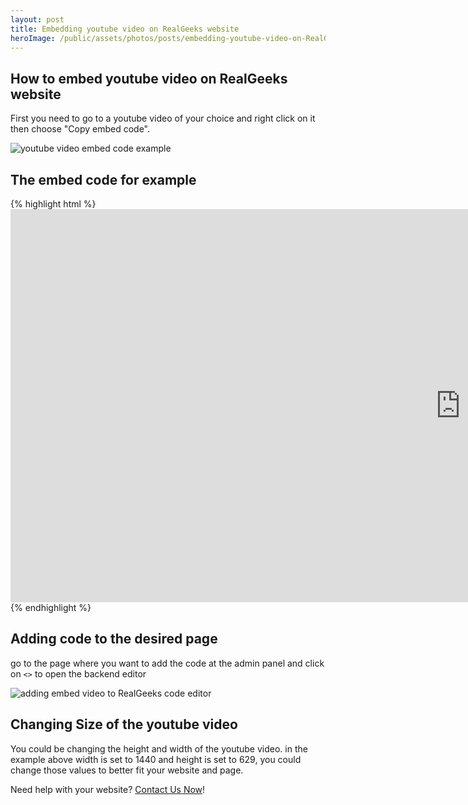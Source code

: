 ```yaml
---
layout: post
title: Embedding youtube video on RealGeeks website
heroImage: /public/assets/photos/posts/embedding-youtube-video-on-RealGeeks-website/youtube-video-embed-code-example.png
---
```


<h2>How to embed youtube video on RealGeeks website</h2>

<p>First you need to go to a youtube video of your choice and right click on it then choose "Copy embed code".</p>
<img src="{{ site.url }}/public/assets/photos/posts/embedding-youtube-video-on-RealGeeks-website/youtube-video-embed-code-example.png" alt="youtube video embed code example"/>

<h2>The embed code for example</h2>
{% highlight html %}
<iframe width="1440" height="629" src="https://www.youtube.com/embed/RnQBNdv9l6g" frameborder="0" allow="accelerometer; autoplay; encrypted-media; gyroscope; picture-in-picture" allowfullscreen></iframe>
{% endhighlight %}

<h2>Adding code to the desired page</h2>
<p>go to the page where you want to add the code at the admin panel and click on <code class="language-plaintext highlighter-rouge"><></code> to open the backend editor</p>
<img src="{{ site.url }}/public/assets/photos/posts/embedding-youtube-video-on-RealGeeks-website/adding-embeded-video-to-code-editor.png" alt="adding embed video to RealGeeks code editor"/>

<h2>Changing Size of the youtube video</h2>
<p>You could be changing the height and width of the youtube video. in the example above width is set to 1440 and height is set to 629, you could change those values to better fit your website and page.</p>

<p>Need help with your website? <a href="/contact-rauof/">Contact Us Now</a>!</p>

